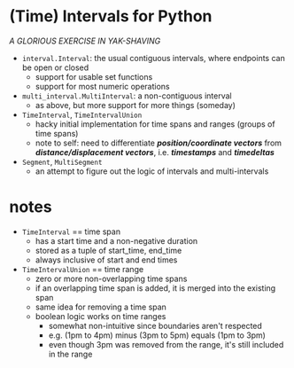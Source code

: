 #   (Time) Intervals for Python
*A GLORIOUS EXERCISE IN YAK-SHAVING*
*   `interval.Interval`: the usual contiguous intervals, where endpoints can be open or closed
    *   support for usable set functions
    *   support for most numeric operations
*   `multi_interval.MultiInterval`: a non-contiguous interval
    *   as above, but more support for more things (someday)
*   `TimeInterval`, `TimeIntervalUnion`
    *   hacky initial implementation for time spans and ranges (groups of time spans)
    *   note to self:
        need to differentiate ***position/coordinate vectors*** from ***distance/displacement vectors***,
        i.e. ***timestamps*** and ***timedeltas*** 
*   `Segment`, `MultiSegment`
    *   an attempt to figure out the logic of intervals and multi-intervals

#   notes
*   `TimeInterval` == time span
    *   has a start time and a non-negative duration
    *   stored as a tuple of start_time, end_time
    *   always inclusive of start and end times
*   `TimeIntervalUnion` == time range
    *   zero or more non-overlapping time spans
    *   if an overlapping time span is added, it is merged into the existing span
    *   same idea for removing a time span
    *   boolean logic works on time ranges
        *   somewhat non-intuitive since boundaries aren't respected
        *   e.g. (1pm to 4pm) minus (3pm to 5pm) equals (1pm to 3pm)
        *   even though 3pm was removed from the range, it's still included in the range